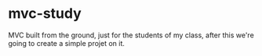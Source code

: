 # mvc-study
MVC built from the ground, just for the students of my class, after this we're going to create a simple projet on it. 

